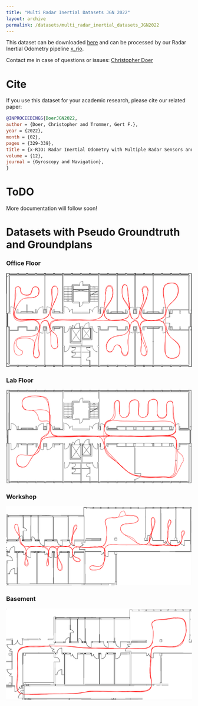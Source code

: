 ```yaml
---
title: "Multi Radar Inertial Datasets JGN 2022"
layout: archive
permalink: /datasets/multi_radar_inertial_datasets_JGN2022
---
```


This dataset can be downloaded [here](https://bwsyncandshare.kit.edu/s/nwERMYdFComFxx5) and can be processed by our Radar Inertial Odometry pipeline [x_rio](https://github.com/christopherdoer/rio/tree/main/x_rio).

Contact me in case of questions or issues: [Christopher Doer](mailto:christopher.doer@kit.edu)


# Cite
If you use this dataset for your academic research, please cite our related paper:
~~~bibtex
@INPROCEEDINGS{DoerJGN2022,
author = {Doer, Christopher and Trommer, Gert F.},
year = {2022},
month = {02},
pages = {329-339},
title = {x-RIO: Radar Inertial Odometry with Multiple Radar Sensors and Yaw Aiding},
volume = {12},
journal = {Gyroscopy and Navigation},
}
~~~

# ToDO
More documentation will follow soon!


# Datasets with Pseudo Groundtruth and Groundplans
### Office Floor 
![image](../_datasets/jgn_2022_multi_radar_inertial_datasets/office_floor_groundtruth_367.5s_426.1m.png)


### Lab Floor 
![image](../_datasets/jgn_2022_multi_radar_inertial_datasets/lab_floor_groundtruth_285.8s_358.3m.png)


### Workshop
![image](../_datasets/jgn_2022_multi_radar_inertial_datasets/workshop_groundtruth_313.3s_361.0m.png)


### Basement
![image](../_datasets/jgn_2022_multi_radar_inertial_datasets/basement_groundtruth_218.6s_327.5m.png)
